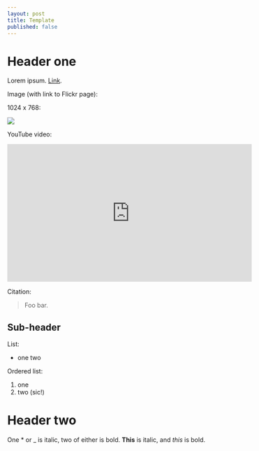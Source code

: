 ```yaml
---
layout: post
title: Template
published: false
---
```


<!-- CHANGE PUBLISHED TO FALSE TO PUSH AS DRAFT -->
<!-- CHANGE DATE BEFORE PUBLICATION -->











# Header one

Lorem ipsum. [Link](example.com).


Image (with link to Flickr page):

1024 x 768:

[![](https://farm5.staticflickr.com/4249/34060581973_37b9bc7bc8_b.jpg)](https://farm5.staticflickr.com/4249/34060581973_37b9bc7bc8_b.jpg)


YouTube video:

<iframe width="560" height="315" src="https://www.youtube-nocookie.com/embed/7Pq-S557XQU" frameborder="0" allow="encrypted-media" allowfullscreen></iframe>

Citation:

> Foo bar.


## Sub-header

List:
* one two

Ordered list:
1. one
1. two (sic!)

# Header two

One * or _ is italic, two of either is bold.
**This** is italic, and _this_ is bold.
